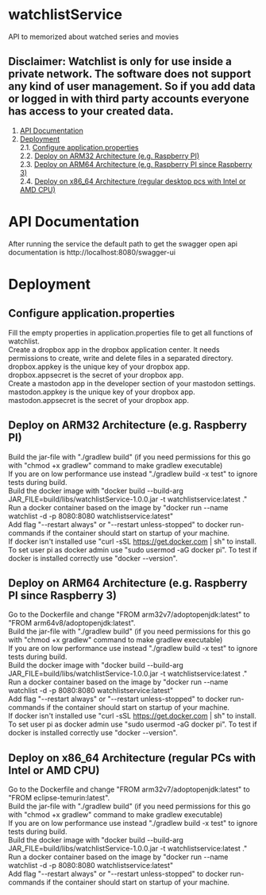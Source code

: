 # watchlistService
API to memorized about watched series and movies

## Disclaimer: Watchlist is only for use inside a private network. The software does not support any kind of user management. So if you add data or logged in with third party accounts everyone has access to your created data.

1. [API Documentation](#api-documentation)
2. [Deployment](#deployment)  
2.1. [Configure application.properties](#configure-applicationproperties)  
2.2. [Deploy on ARM32 Architecture (e.g. Raspberry PI)](#deploy-on-arm32-architecture-eg-raspberry-pi)  
2.3. [Deploy on ARM64 Architecture (e.g. Raspberry PI since Raspberry 3)](#deploy-on-arm64-architecture-eg-raspberry-pi-since-raspberry-3)  
2.4. [Deploy on x86_64 Architecture (regular desktop pcs with Intel or AMD CPU)](#deploy-on-x86_64-architecture-regular-pcs-with-intel-or-amd-cpu)  

# API Documentation
After running the service the default path to get the swagger open api documentation is http://localhost:8080/swagger-ui  

# Deployment

## Configure application.properties 
Fill the empty properties in application.properties file to get all functions of watchlist.  
Create a dropbox app in the dropbox application center. It needs permissions to create, write and delete files in a separated directory.  
dropbox.appkey is the unique key of your dropbox app.  
dropbox.appsecret is the secret of your dropbox app.  
Create a mastodon app in the developer section of your mastodon settings.  
mastodon.appkey is the unique key of your dropbox app.  
mastodon.appsecret is the secret of your dropbox app.  

## Deploy on ARM32 Architecture (e.g. Raspberry PI)
Build the jar-file with "./gradlew build" (if you need permissions for this go with "chmod +x gradlew" command to make gradlew executable)  
If you are on low performance use instead "./gradlew build -x test" to ignore tests during build.  
Build the docker image with "docker build --build-arg JAR_FILE=build/libs/watchlistService-1.0.0.jar -t watchlistservice:latest ."  
Run a docker container based on the image by "docker run --name watchlist -d -p 8080:8080 watchlistservice:latest"  
Add flag "--restart always" or "--restart unless-stopped" to docker run-commands if the container should start on startup of your machine.  
If docker isn't installed use "curl -sSL https://get.docker.com | sh" to install. To set user pi as docker admin use "sudo usermod -aG docker pi". To test if docker is installed correctly use "docker --version".  

## Deploy on ARM64 Architecture (e.g. Raspberry PI since Raspberry 3)
Go to the Dockerfile and change "FROM arm32v7/adoptopenjdk:latest" to "FROM arm64v8/adoptopenjdk:latest".  
Build the jar-file with "./gradlew build" (if you need permissions for this go with "chmod +x gradlew" command to make gradlew executable)  
If you are on low performance use instead "./gradlew build -x test" to ignore tests during build.  
Build the docker image with "docker build --build-arg JAR_FILE=build/libs/watchlistService-1.0.0.jar -t watchlistservice:latest ."  
Run a docker container based on the image by "docker run --name watchlist -d -p 8080:8080 watchlistservice:latest"  
Add flag "--restart always" or "--restart unless-stopped" to docker run-commands if the container should start on startup of your machine.  
If docker isn't installed use "curl -sSL https://get.docker.com | sh" to install. To set user pi as docker admin use "sudo usermod -aG docker pi". To test if docker is installed correctly use "docker --version".  

## Deploy on x86_64 Architecture (regular PCs with Intel or AMD CPU)
Go to the Dockerfile and change "FROM arm32v7/adoptopenjdk:latest" to "FROM eclipse-temurin:latest".  
Build the jar-file with "./gradlew build" (if you need permissions for this go with "chmod +x gradlew" command to make gradlew executable)  
If you are on low performance use instead "./gradlew build -x test" to ignore tests during build.  
Build the docker image with "docker build --build-arg JAR_FILE=build/libs/watchlistService-1.0.0.jar -t watchlistservice:latest ."  
Run a docker container based on the image by "docker run --name watchlist -d -p 8080:8080 watchlistservice:latest"  
Add flag "--restart always" or "--restart unless-stopped" to docker run-commands if the container should start on startup of your machine.  
